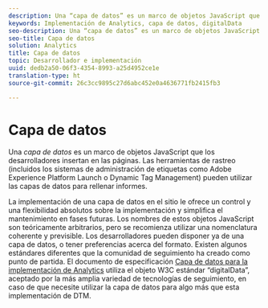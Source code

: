 ```yaml
---
description: Una “capa de datos” es un marco de objetos JavaScript que los desarrolladores insertan en las páginas.
keywords: Implementación de Analytics, capa de datos, digitalData
seo-description: Una “capa de datos” es un marco de objetos JavaScript que los desarrolladores insertan en las páginas. Las herramientas de rastreo (incluidos los sistemas de Tag Management como Dynamic Tag Management) pueden utilizar las capas de datos para rellenar informes.
seo-title: Capa de datos
solution: Analytics
title: Capa de datos
topic: Desarrollador e implementación
uuid: dedb2a50-06f3-4354-8993-a25d4952ce1e
translation-type: ht
source-git-commit: 26c3cc9895c27d6abc452e0a4636771fb2415fb3

---
```



# Capa de datos

Una _capa de datos_ es un marco de objetos JavaScript que los desarrolladores insertan en las páginas. Las herramientas de rastreo (incluidos los sistemas de administración de etiquetas como Adobe Experience Platform Launch o Dynamic Tag Management) pueden utilizar las capas de datos para rellenar informes.

La implementación de una capa de datos en el sitio le ofrece un control y una flexibilidad absolutos sobre la implementación y simplifica el mantenimiento en fases futuras&#x200B;. Los nombres de estos objetos JavaScript son teóricamente arbitrarios, pero se recomienza utilizar una nomenclatura coherente y previsible. Los desarrolladores pueden disponer ya de una capa de datos, o tener preferencias acerca del formato. Existen algunos estándares diferentes que la comunidad de seguimiento ha creado como punto de partida. El documento de especificación [Capa de datos para la implementación de Analytics](assets/datalayer-documentation.pdf) utiliza el objeto W3C estándar “digitalData”, aceptado por la más amplia variedad de tecnologías de seguimiento, en caso de que necesite utilizar la capa de datos para algo más que esta implementación de DTM.
